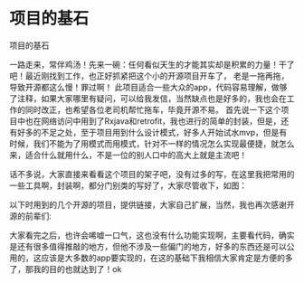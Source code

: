 # 项目的基石

项目的基石

一路走来，常伴鸡汤！先来一碗：任何看似天生的才能其实却是积累的力量！干了吧！最近刚找到工作，也正好抓紧把这个小的开源项目开车了，
老是一拖再拖，导致开源都这么慢！罪过啊！
此项目适合一些大众的app，代码容易理解，做够了注释，如果大家哪里有疑问，可以给我发信，当然缺点也是好多的，我也会在工作的同时改正，也希望各位老司机帮忙拖车，毕竟开源不易。
首先说一下这个项目中也在网络访问中用到了Rxjava和retrofit，我也进行的简单的封装，但是，还有好多的不足之处，至于项目用到什么设计模式，好多人开始试水mvp，但是有时候，我们不能为了用模式而用模式，针对不一样的情况怎么实现最便捷，就怎么来，适合什么就用什么，不是一位的别人口中的高大上就是主流吧！

话不多说，大家直接来看看这个项目的架子吧，没有过多的写，在这里我把常用的一些工具啊，封装啊，都分门别类的写好了，大家尽管收下，如图：




以下时用到的几个开源的项目，提供链接，大家自己扩展，当然，我也再次感谢开源的前辈们:


大家看完之后，也许会唏嘘一口气，这也没有什么功能实现啊，主要看代码，确实是还有很多值得推敲的地方，但他不涉及一些偏门的地方，好多的东西还是可以公用的，这应该是大多数的app要实现的，在这的基础下我相信大家肯定是方便的多了，那我的目的也就达到了！ok
